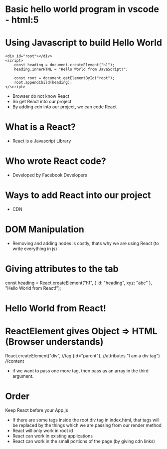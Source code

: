# Basic hello world program in vscode - html:5

# Using Javascript to build Hello World 

    <div id="root"></div>
    <script>
        const heading = document.createElement("h1");
        heading.innerHTML = "Hello World from JavaScript!";

        const root = document.getElementById("root");
        root.appendChild(heading);
    </script>

- Browser do not know React
- So get React into our project
- By adding cdn into our project, we can code React

# What is a React?
- React is a Javascript Library

# Who wrote React code?
- Developed by Facebook Developers

# Ways to add React into our project
- CDN

# DOM Manipulation
- Removing and adding nodes is costly, thats why we are using React (to write everything in js)

# Giving attributes to the tab
const heading = React.createElement("h1", 
{
    id: "heading",
    xyz: "abc"
}, 
"Hello World from React!");

<h1 id="heading" xyz="abc">Hello World from React!</h1>


# ReactElement gives Object => HTML (Browser understands)

React.createElement("div", //tag
{id="parent"}, //attributes
"I am a div tag") //content

- if we want to pass one more tag, then pass as an array in the third argument.

# Order
Keep React before your App.js 

- If there are some tags inside the root div tag in index.html, that tags will be replaced by the things which we are passing from our render method
- React will only work in root id
- React can work in existing applications
- React can work in the small portions of the page (by giving cdn links)
